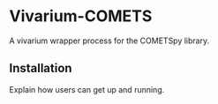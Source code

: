 # Vivarium-COMETS

A vivarium wrapper process for the COMETSpy library.

## Installation

Explain how users can get up and running.

<!--
TODO: Fill in your own installation instructions. This might be as
simple as:

```
pip install <your package name>
```
-->

